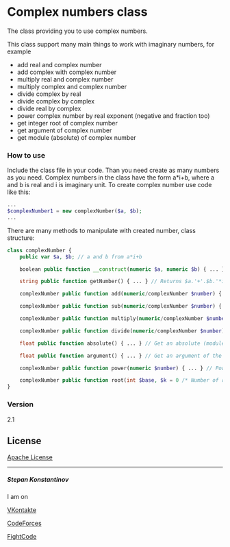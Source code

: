 # Complex numbers class
The class providing you to use complex numbers.

This class support many main things to work with imaginary numbers, for example

  - add real and complex number
  - add complex with complex number
  - multiply real and complex number
  - multiply complex and complex number
  - divide complex by real
  - divide complex by complex
  - divide real by complex
  - power complex number by real exponent (negative and fraction too)
  - get integer root of complex number
  - get argument of complex number
  - get module (absolute) of complex number

### How to use
Include the class file in your code. Than you need create as many numbers as you need. Complex numbers in the class have the form a*i+b, where a and b is real and i is imaginary unit. To create complex number use code like this:
```php
...
$complexNumber1 = new complexNumber($a, $b);
...
```
There are many methods to manipulate with created number, class structure:
```php
class complexNumber {
	public var $a, $b; // a and b from a*i+b

	boolean public function __construct(numeric $a, numeric $b) { ... } // Initialize class

	string public function getNumber() { ... } // Returns $a.'+'.$b.'*i'

	complexNumber public function add(numeric/complexNumber $number) { ... } // Add $number to your complex number

	complexNumber public function sub(numeric/complexNumber $number) { ... } // Subtract $number to your complex number

	complexNumber public function multiply(numeric/complexNumber $number) { ... } // Multiply $number to your complex number

	complexNumber public function divide(numeric/complexNumber $number) { ... } // Divide $number to your complex number

	float public function absolute() { ... } // Get an absolute (module) of the complex number

	float public function argument() { ... } // Get an argument of the complex number

	complexNumber public function power(numeric $number) { ... } // Power your complex number by $exponent

	complexNumber public function root(int $base, $k = 0 /* Number of root (there are $base of them) */) { ... } // Make $base`s root of complex number
}
```

### Version
2.1

License
----

[Apache License](http://www.apache.org/licenses/)

---
##### Stepan Konstantinov
I am on 

[VKontakte](http://vk.com/stepankonstantinovboss)

[CodeForces](http://codeforces.com/profile/Constantor)

[FightCode](http://fightcodegame.com/profile/NaiKoNGod/)
